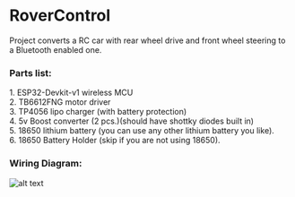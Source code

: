 # RoverControl

Project converts a RC car with rear wheel drive and front wheel steering to a Bluetooth enabled one.

<h3>Parts list:</h3>
1. ESP32-Devkit-v1 wireless MCU</br>
2. TB6612FNG motor driver</br>
3. TP4056 lipo charger (with battery protection)</br>
4. 5v Boost converter (2 pcs.)(should have shottky diodes built in)</br>
5. 18650 lithium battery (you can use any other lithium battery you like).</br>
6. 18650 Battery Holder (skip if you are not using 18650).</br>

<h3>Wiring Diagram:</h3>

![alt text](https://github.com/paulthedev/RoverControl/blob/master/Wiring_Diagram_ESP32_TB6612FNG/RoverSchematic_bb.png)

